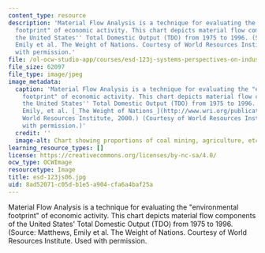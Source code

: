 ```yaml
---
content_type: resource
description: 'Material Flow Analysis is a technique for evaluating the "environmental
  footprint" of economic activity. This chart depicts material flow components of
  the United States'' Total Domestic Output (TDO) from 1975 to 1996. (Source: Matthews,
  Emily et al. The Weight of Nations. Courtesy of World Resources Institute. Used
  with permission.'
file: /ol-ocw-studio-app/courses/esd-123j-systems-perspectives-on-industrial-ecology-spring-2006/8ad52071c05db1e5a904cfa6a4baf25a_esd-123js06.jpg
file_size: 62097
file_type: image/jpeg
image_metadata:
  caption: 'Material Flow Analysis is a technique for evaluating the "environmental
    footprint" of economic activity. This chart depicts material flow components of
    the United States'' Total Domestic Output (TDO) from 1975 to 1996. (Source: Matthews,
    Emily, et al. [_The Weight of Nations_](http://www.wri.org/publication/weight-nations).
    World Resources Institute, 2000.) (Courtesy of World Resources Institute. Used
    with permission.)'
  credit: ''
  image-alt: Chart showing proportions of coal mining, agriculture, etc.
learning_resource_types: []
license: https://creativecommons.org/licenses/by-nc-sa/4.0/
ocw_type: OCWImage
resourcetype: Image
title: esd-123js06.jpg
uid: 8ad52071-c05d-b1e5-a904-cfa6a4baf25a
---
```

Material Flow Analysis is a technique for evaluating the "environmental footprint" of economic activity. This chart depicts material flow components of the United States' Total Domestic Output (TDO) from 1975 to 1996. (Source: Matthews, Emily et al. The Weight of Nations. Courtesy of World Resources Institute. Used with permission.